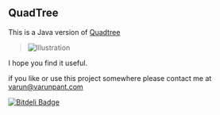 QuadTree 
---------------

This is a Java version of [Quadtree](http://en.wikipedia.org/wiki/Quadtree)
  
 
>![Illustration](http://upload.wikimedia.org/wikipedia/commons/8/8b/Point_quadtree.svg "This image is for Illustration only")
 
I hope you find it useful.

if you like or use this project somewhere please contact me at
varun@varunpant.com



[![Bitdeli Badge](https://d2weczhvl823v0.cloudfront.net/varunpant/quadtree/trend.png)](https://bitdeli.com/free "Bitdeli Badge")

